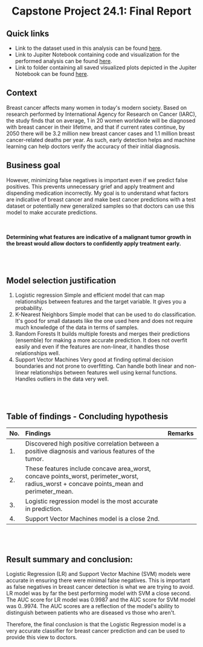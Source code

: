 # <p align=center> Capstone Project 24.1: Final Report

## Quick links
* Link to the dataset used in this analysis can be found <a href="https://github.com/Cxpher/bcc/blob/main/data/data.csv">here</a>.
* Link to Jupiter Notebook containing code and visualization for the performed analysis can be found <a href="https://github.com/Cxpher/bcc/blob/main/main_notebook.ipynb">here</a>.
* Link to folder containing all saved visualized plots depicted in the Jupiter Notebook can be found <a href="https://github.com/Cxpher/bcc/tree/main/data/images">here</a>.

## Context
Breast cancer affects many women in today's modern society. Based on research performed by International Agency for Research on Cancer (IARC), the study finds that on average, 1 in 20 women worldwide will be diagnosed with breast cancer in their lifetime, and that if current rates continue, by 2050 there will be 3.2 million new breast cancer cases and 1.1 million breast cancer-related deaths per year. As such, early detection helps and machine learning can help doctors verify the accuracy of their initial diagnosis. 

## Business goal
However, minimizing false negatives is important even if we predict false positives. This prevents unnecessary grief and apply treatment and dispending medication incorrectly. My goal is to understand what factors are indicative of breast cancer and make best cancer predictions with a test dataset or potentially new generalized samples so that doctors can use this model to make accurate predictions.

<br/><br/>
**Determining what features are indicative of a malignant tumor growth in the breast would allow doctors to confidently apply treatment early.**

<br/><br/>

## Model selection justification
1. Logistic regression
   Simple and efficient model that can map relationships between features and the target variable. It gives you a probability.
2. K-Nearest Neighbors
   Simple model that can be used to do classification. It's good for small datasets like the one used here and does not require much knowledge of the data in terms of samples.
3. Random Forests
   It builds multiple forests and merges their predictions (ensemble) for making a more accurate prediction. It does not overfit easily and even if the features are non-linear, it handles those relationships well.
4. Support Vector Machines
   Very good at finding optimal decision boundaries and not prone to overfitting. Can handle both linear and non-linear relationships between features well using kernal functions. Handles outliers in the data very well.

<br/><br/>

## Table of findings - Concluding hypothesis

|No. | Findings | Remarks |
|:--- |:---	  |:---      |
|1.  | Discovered high positive correlation between a positive diagnosis and various features of the tumor. |      |		
|2.  | These features include concave area_worst, concave points_worst, perimeter_worst, radius_worst + concave points_mean and perimeter_mean. |      |
|3.  | Logistic regression model is the most accurate in prediction. |      |
|4.  | Support Vector Machines model is a close 2nd. |      |

<br/><br/>

## Result summary and conclusion:

Logistic Regression (LR) and Support Vector Machine (SVM) models were accurate in ensuring there were minimal false negatives. This is important as false negatives in breast cancer detection is what we are trying to avoid. LR model was by far the best performing model with SVM a close second. The AUC score for LR model was 0.9987 and the AUC score for SVM model was 0..9974. The AUC scores are a reflection of the model's ability to distinguish between patients who are diseased vs those who aren't.

Therefore, the final conclusion is that the Logistic Regression model is a very accurate classifier for breast cancer prediction and can be used to provide this view to doctors.
